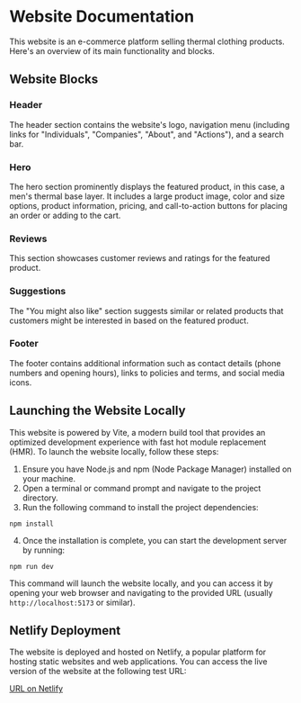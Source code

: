 # Website Documentation

This website is an e-commerce platform selling thermal clothing products. Here's an overview of its main functionality and blocks.

## Website Blocks

### Header

The header section contains the website's logo, navigation menu (including links for "Individuals", "Companies", "About", and "Actions"), and a search bar.

### Hero

The hero section prominently displays the featured product, in this case, a men's thermal base layer. It includes a large product image, color and size options, product information, pricing, and call-to-action buttons for placing an order or adding to the cart.

### Reviews

This section showcases customer reviews and ratings for the featured product.

### Suggestions

The "You might also like" section suggests similar or related products that customers might be interested in based on the featured product.

### Footer

The footer contains additional information such as contact details (phone numbers and opening hours), links to policies and terms, and social media icons.

## Launching the Website Locally

This website is powered by Vite, a modern build tool that provides an optimized development experience with fast hot module replacement (HMR). To launch the website locally, follow these steps:

1. Ensure you have Node.js and npm (Node Package Manager) installed on your machine.
2. Open a terminal or command prompt and navigate to the project directory.
3. Run the following command to install the project dependencies:
```
npm install
```
4. Once the installation is complete, you can start the development server by running:
```
npm run dev
```
This command will launch the website locally, and you can access it by opening your web browser and navigating to the provided URL (usually `http://localhost:5173` or similar).

## Netlify Deployment

The website is deployed and hosted on Netlify, a popular platform for hosting static websites and web applications. You can access the live version of the website at the following test URL:

[URL on Netlify](https://ignat.netlify.app/)

